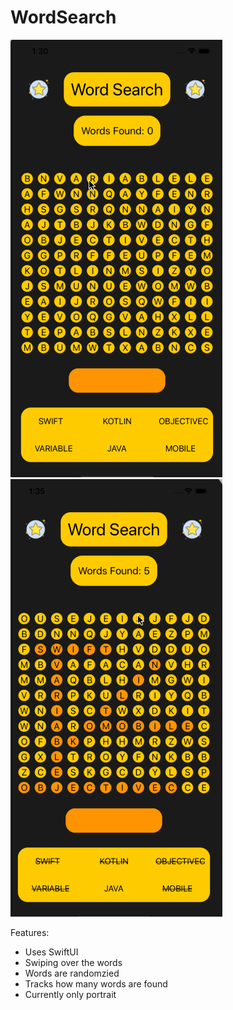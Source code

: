 # WordSearch


![App Demo](gifs/WordSearch.gif)
![App Demo Finished](gifs/WordSearch2.gif)


Features: 
- Uses SwiftUI
- Swiping over the words
- Words are randomzied
- Tracks how many words are found
- Currently only portrait
